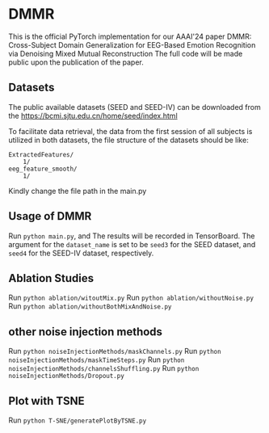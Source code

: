 # DMMR
This is the official PyTorch implementation for our AAAI'24 paper DMMR: Cross-Subject Domain Generalization for EEG-Based Emotion Recognition via Denoising Mixed Mutual Reconstruction
The full code will be made public upon the publication of the paper.

## Datasets
The public available datasets (SEED and SEED-IV) can be downloaded from the https://bcmi.sjtu.edu.cn/home/seed/index.html

To facilitate data retrieval, the data from the first session of all subjects is utilized in both datasets, the file structure of the datasets should be like:
```
ExtractedFeatures/
    1/
eeg_feature_smooth/
    1/
```
Kindly change the file path in the main.py

## Usage of DMMR
Run `python main.py`, and The results will be recorded in TensorBoard.
The argument for the `dataset_name` is set to be `seed3` for the SEED dataset, and `seed4` for the SEED-IV dataset, respectively.

## Ablation Studies
Run `python ablation/witoutMix.py`
Run `python ablation/withoutNoise.py`
Run `python ablation/withoutBothMixAndNoise.py`

## other noise injection methods
Run `python noiseInjectionMethods/maskChannels.py`
Run `python noiseInjectionMethods/maskTimeSteps.py`
Run `python noiseInjectionMethods/channelsShuffling.py`
Run `python noiseInjectionMethods/Dropout.py`

## Plot with TSNE
Run `python T-SNE/generatePlotByTSNE.py`

